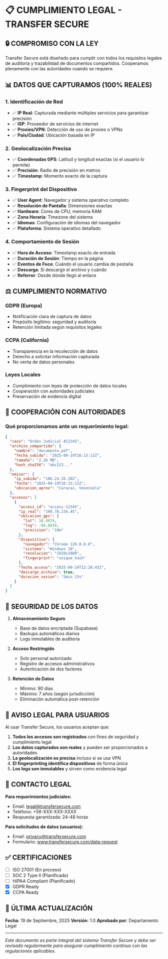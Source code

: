 # 📋 CUMPLIMIENTO LEGAL - TRANSFER SECURE

## 🔒 COMPROMISO CON LA LEY

Transfer Secure está diseñado para cumplir con todos los requisitos legales de auditoría y trazabilidad de documentos compartidos. Cooperamos plenamente con las autoridades cuando se requiere.

## 📊 DATOS QUE CAPTURAMOS (100% REALES)

### 1. **Identificación de Red**
- ✅ **IP Real**: Capturada mediante múltiples servicios para garantizar precisión
- ✅ **ISP**: Proveedor de servicios de internet
- ✅ **Proxies/VPN**: Detección de uso de proxies o VPNs
- ✅ **País/Ciudad**: Ubicación basada en IP

### 2. **Geolocalización Precisa**
- ✅ **Coordenadas GPS**: Latitud y longitud exactas (si el usuario lo permite)
- ✅ **Precisión**: Radio de precisión en metros
- ✅ **Timestamp**: Momento exacto de la captura

### 3. **Fingerprint del Dispositivo**
- ✅ **User Agent**: Navegador y sistema operativo completo
- ✅ **Resolución de Pantalla**: Dimensiones exactas
- ✅ **Hardware**: Cores de CPU, memoria RAM
- ✅ **Zona Horaria**: Timezone del sistema
- ✅ **Idiomas**: Configuración de idiomas del navegador
- ✅ **Plataforma**: Sistema operativo detallado

### 4. **Comportamiento de Sesión**
- ✅ **Hora de Acceso**: Timestamp exacto de entrada
- ✅ **Duración de Sesión**: Tiempo en la página
- ✅ **Eventos de Foco**: Cuándo el usuario cambia de pestaña
- ✅ **Descarga**: Si descargó el archivo y cuándo
- ✅ **Referrer**: Desde dónde llegó al enlace

## ⚖️ CUMPLIMIENTO NORMATIVO

### **GDPR (Europa)**
- Notificación clara de captura de datos
- Propósito legítimo: seguridad y auditoría
- Retención limitada según requisitos legales

### **CCPA (California)**
- Transparencia en la recolección de datos
- Derecho a solicitar información capturada
- No venta de datos personales

### **Leyes Locales**
- Cumplimiento con leyes de protección de datos locales
- Cooperación con autoridades judiciales
- Preservación de evidencia digital

## 🚨 COOPERACIÓN CON AUTORIDADES

### **Qué proporcionamos ante un requerimiento legal:**

```json
{
  "caso": "Orden Judicial #12345",
  "archivo_compartido": {
    "nombre": "documento.pdf",
    "fecha_subida": "2025-09-19T16:15:12Z",
    "tamaño": "2.26 MB",
    "hash_sha256": "abc123..."
  },
  "emisor": {
    "ip_subida": "186.24.35.102",
    "fecha": "2025-09-19T16:15:12Z",
    "ubicacion_aprox": "Caracas, Venezuela"
  },
  "accesos": [
    {
      "access_id": "access-12345",
      "ip_real": "190.78.234.45",
      "ubicacion_gps": {
        "lat": 10.4974,
        "lng": -66.8834,
        "precision": "10m"
      },
      "dispositivo": {
        "navegador": "Chrome 120.0.0.0",
        "sistema": "Windows 10",
        "resolucion": "1920x1080",
        "fingerprint": "unique_hash"
      },
      "fecha_acceso": "2025-09-19T12:28:43Z",
      "descargo_archivo": true,
      "duracion_sesion": "5min 23s"
    }
  ]
}
```

## 🔐 SEGURIDAD DE LOS DATOS

1. **Almacenamiento Seguro**
   - Base de datos encriptada (Supabase)
   - Backups automáticos diarios
   - Logs inmutables de auditoría

2. **Acceso Restringido**
   - Solo personal autorizado
   - Registro de accesos administrativos
   - Autenticación de dos factores

3. **Retención de Datos**
   - Mínimo: 90 días
   - Máximo: 7 años (según jurisdicción)
   - Eliminación automática post-retención

## 📝 AVISO LEGAL PARA USUARIOS

Al usar Transfer Secure, los usuarios aceptan que:

1. **Todos los accesos son registrados** con fines de seguridad y cumplimiento legal
2. **Los datos capturados son reales** y pueden ser proporcionados a autoridades
3. **La geolocalización es precisa** incluso si se usa VPN
4. **El fingerprinting identifica dispositivos** de forma única
5. **Los logs son inmutables** y sirven como evidencia legal

## 🤝 CONTACTO LEGAL

**Para requerimientos judiciales:**
- Email: legal@transfersecure.com
- Teléfono: +58-XXX-XXX-XXXX
- Respuesta garantizada: 24-48 horas

**Para solicitudes de datos (usuarios):**
- Email: privacy@transfersecure.com
- Formulario: www.transfersecure.com/data-request

## ✅ CERTIFICACIONES

- [ ] ISO 27001 (En proceso)
- [ ] SOC 2 Type II (Planificado)
- [ ] HIPAA Compliant (Planificado)
- [x] GDPR Ready
- [x] CCPA Ready

## 📅 ÚLTIMA ACTUALIZACIÓN

**Fecha**: 19 de Septiembre, 2025
**Versión**: 1.0
**Aprobado por**: Departamento Legal

---

*Este documento es parte integral del sistema Transfer Secure y debe ser revisado regularmente para asegurar cumplimiento continuo con las regulaciones aplicables.*
